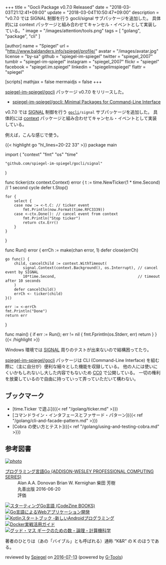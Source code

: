 +++
title = "Gocli Package v0.7.0 Released"
date = "2018-03-03T21:12:41+09:00"
update = "2018-03-04T10:50:47+09:00"
description = "v0.7.0 では SIGNAL 制御を行う gocli/signal サブパッケージを追加した。 具体的には context パッケージと組み合わせてキャンセル・イベントとして実装している。"
image = "/images/attention/tools.png"
tags  = [ "golang", "package", "cli" ]

[author]
  name      = "Spiegel"
  url       = "http://www.baldanders.info/spiegel/profile/"
  avatar    = "/images/avatar.jpg"
  license   = "by-sa"
  github    = "spiegel-im-spiegel"
  twitter   = "spiegel_2007"
  tumblr    = "spiegel-im-spiegel"
  instagram = "spiegel_2007"
  flickr    = "spiegel"
  facebook  = "spiegel.im.spiegel"
  linkedin  = "spiegelimspiegel"
  flattr    = "spiegel"

[scripts]
  mathjax = false
  mermaidjs = false
+++

[spiegel-im-spiegel/gocli] パッケージ v0.7.0 をリリースした。

- [spiegel-im-spiegel/gocli: Minimal Packages for Command-Line Interface](https://github.com/spiegel-im-spiegel/gocli)

v0.7.0 では [SIGNAL] 制御を行う [`gocli`]`/signal` サブパッケージを追加した。
具体的には [context] パッケージと組み合わせてキャンセル・イベントとして実装している。

例えば，こんな感じで使う。

{{< highlight go "hl_lines=20-22 33" >}}
package main

import (
	"context"
	"fmt"
	"os"
	"time"

	"github.com/spiegel-im-spiegel/gocli/signal"
)

func ticker(ctx context.Context) error {
	t := time.NewTicker(1 * time.Second) // 1 second cycle
	defer t.Stop()

	for {
		select {
		case now := <-t.C: // ticker event
			fmt.Println(now.Format(time.RFC3339))
		case <-ctx.Done(): // cancel event from context
			fmt.Println("Stop ticker")
			return ctx.Err()
		}
	}
}

func Run() error {
	errCh := make(chan error, 1)
	defer close(errCh)

	go func() {
		child, cancelChild := context.WithTimeout(
			signal.Context(context.Background(), os.Interrupt), // cancel event by SIGNAL
			10*time.Second,                                     // timeout after 10 seconds
		)
		defer cancelChild()
		errCh <- ticker(child)
	}()

	err := <-errCh
	fmt.Println("Done")
	return err
}

func main() {
	if err := Run(); err != nil {
		fmt.Fprintln(os.Stderr, err)
		return
	}
}
{{< /highlight >}}

Windows 環境では [SIGNAL] 周りのテストが出来ないので結構困ってたり。

[spiegel-im-spiegel/gocli] パッケージは CLI (Command-Line Interface) を組む際に（主に自分が）便利な細々とした機能を収録している。
他の人には使いにくいかもしれないし大した内容でもないため [CC0](https://creativecommons.org/publicdomain/zero/1.0/ "Creative Commons — CC0 1.0 Universal") で公開している。
一切の権利を放棄しているので自由に持っていって弄っていただいて構わない。

## ブックマーク

- [time.Ticker で遊ぶ]({{< ref "/golang/ticker.md" >}})
- [コマンドライン・インタフェースとファサード・パターン]({{< ref "/golang/cli-and-facade-pattern.md" >}})
- [Cobra の使い方とテスト]({{< ref "/golang/using-and-testing-cobra.md" >}})

[spiegel-im-spiegel/gocli]: https://github.com/spiegel-im-spiegel/gocli "spiegel-im-spiegel/gocli: Minimal Packages for Command-Line Interface"
[`gocli`]: https://github.com/spiegel-im-spiegel/gocli "spiegel-im-spiegel/gocli: Minimal Packages for Command-Line Interface"
[SIGNAL]: https://linuxjm.osdn.jp/html/LDP_man-pages/man7/signal.7.html "Man page of SIGNAL"
[context]: https://golang.org/pkg/context/ "context - The Go Programming Language"

## 参考図書

<div class="hreview" ><a class="item url" href="http://www.amazon.co.jp/exec/obidos/ASIN/4621300253/baldandersinf-22/"><img src="http://ecx.images-amazon.com/images/I/410V3ulwP5L._SL160_.jpg" alt="photo" class="photo"  /></a><dl ><dt class="fn"><a class="item url" href="http://www.amazon.co.jp/exec/obidos/ASIN/4621300253/baldandersinf-22/">プログラミング言語Go (ADDISON-WESLEY PROFESSIONAL COMPUTING SERIES)</a></dt><dd>Alan A.A. Donovan Brian W. Kernighan 柴田 芳樹 </dd><dd>丸善出版 2016-06-20</dd><dd>評価<abbr class="rating" title="5"><img src="http://g-images.amazon.com/images/G/01/detail/stars-5-0.gif" alt="" /></abbr> </dd></dl><p class="similar"><a href="http://www.amazon.co.jp/exec/obidos/ASIN/4798142417/baldandersinf-22/" target="_top"><img src="http://images.amazon.com/images/P/4798142417.09._SCTHUMBZZZ_.jpg"  alt="スターティングGo言語 (CodeZine BOOKS)"  /></a> <a href="http://www.amazon.co.jp/exec/obidos/ASIN/4873117526/baldandersinf-22/" target="_top"><img src="http://images.amazon.com/images/P/4873117526.09._SCTHUMBZZZ_.jpg"  alt="Go言語によるWebアプリケーション開発"  /></a> <a href="http://www.amazon.co.jp/exec/obidos/ASIN/4865940391/baldandersinf-22/" target="_top"><img src="http://images.amazon.com/images/P/4865940391.09._SCTHUMBZZZ_.jpg"  alt="Kotlinスタートブック -新しいAndroidプログラミング"  /></a> <a href="http://www.amazon.co.jp/exec/obidos/ASIN/4839959234/baldandersinf-22/" target="_top"><img src="http://images.amazon.com/images/P/4839959234.09._SCTHUMBZZZ_.jpg"  alt="Docker実戦活用ガイド"  /></a> <a href="http://www.amazon.co.jp/exec/obidos/ASIN/4274218961/baldandersinf-22/" target="_top"><img src="http://images.amazon.com/images/P/4274218961.09._SCTHUMBZZZ_.jpg"  alt="グッド・マス ギークのための数・論理・計算機科学"  /></a> </p>
<p class="description">著者のひとりは（あの「バイブル」とも呼ばれる）通称 “K&amp;R” の K のほうである。</p>
<p class="gtools" >reviewed by <a href='#maker' class='reviewer'>Spiegel</a> on <abbr class="dtreviewed" title="2016-07-13">2016-07-13</abbr> (powered by <a href="http://www.goodpic.com/mt/aws/index.html" >G-Tools</a>)</p>
</div>
